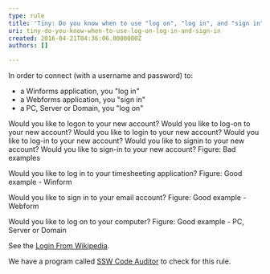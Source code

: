 ```yaml
---
type: rule
title: 'Tiny: Do you know when to use "log on", "log in", and "sign in"?'
uri: tiny-do-you-know-when-to-use-log-on-log-in-and-sign-in
created: 2016-04-21T04:36:06.0000000Z
authors: []

---
```


In order to connect (with a username and password) to:


- a Winforms application, you "log in"
- a Webforms application, you "sign in"
- a PC, Server or Domain, you "log on"



 
Would you like to logon to your new account?
Would you like to log-on to your new account?
Would you like to login to your new account?
Would you like to log-in to your new account?
Would you like to signin to your new account?
Would you like to sign-in to your new account?
Figure: Bad examples

Would you like to log in to your timesheeting application?
Figure: Good example - Winform

Would you like to sign in to your email account?
Figure: Good example - Webform

Would you like to log on to your computer?
Figure: Good example - PC, Server or Domain

See the [Login From Wikipedia](https&#58;//en.wikipedia.org/wiki/Login#History_and_etymology).



We have a program called [SSW Code Auditor](https&#58;//www.ssw.com.au/ssw/CodeAuditor/) to check for this rule.
